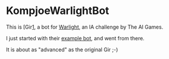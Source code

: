 KompjoeWarlightBot
==================

This is [Gir[1], a bot for [Warlight][1], an IA challenge by The AI Games.

I just started with their [example bot][2], and went from there.

It is about as "advanced" as the original Gir ;-)

[1]: https://www.youtube.com/watch?v=df5c8odGMfs "Gir"
[2]: http://theaigames.com/competitions/warlight-ai-challenge "Warlight"
[3]: https://github.com/theaigames/conquest-engine/tree/master/bot "example bot"
